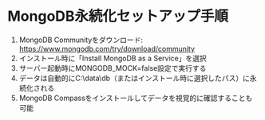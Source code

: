 # MongoDB永続化セットアップ手順
1. MongoDB Communityをダウンロード: https://www.mongodb.com/try/download/community
2. インストール時に「Install MongoDB as a Service」を選択
3. サーバー起動時にMONGODB_MOCK=false設定で実行する
4. データは自動的にC:\data\db（またはインストール時に選択したパス）に永続化される
5. MongoDB Compassをインストールしてデータを視覚的に確認することも可能
